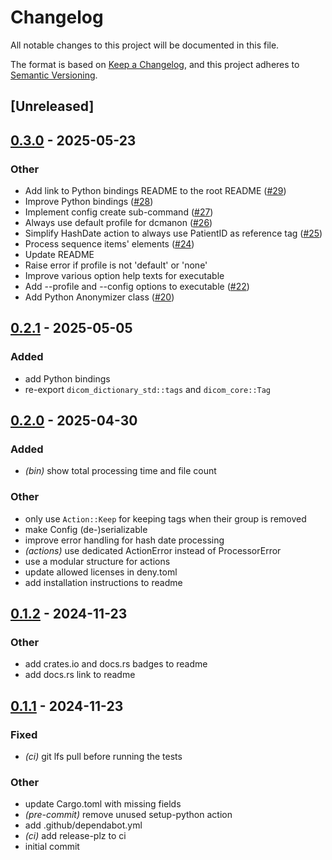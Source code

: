 # Changelog

All notable changes to this project will be documented in this file.

The format is based on [Keep a Changelog](https://keepachangelog.com/en/1.0.0/),
and this project adheres to [Semantic Versioning](https://semver.org/spec/v2.0.0.html).

## [Unreleased]

## [0.3.0](https://github.com/carecoders/dicom-anonymization/compare/dicom-anonymization-v0.2.1...dicom-anonymization-v0.3.0) - 2025-05-23

### Other

- Add link to Python bindings README to the root README ([#29](https://github.com/carecoders/dicom-anonymization/pull/29))
- Improve Python bindings ([#28](https://github.com/carecoders/dicom-anonymization/pull/28))
- Implement config create sub-command ([#27](https://github.com/carecoders/dicom-anonymization/pull/27))
- Always use default profile for dcmanon ([#26](https://github.com/carecoders/dicom-anonymization/pull/26))
- Simplify HashDate action to always use PatientID as reference tag ([#25](https://github.com/carecoders/dicom-anonymization/pull/25))
- Process sequence items' elements ([#24](https://github.com/carecoders/dicom-anonymization/pull/24))
- Update README
- Raise error if profile is not 'default' or 'none'
- Improve various option help texts for executable
- Add --profile and --config options to executable ([#22](https://github.com/carecoders/dicom-anonymization/pull/22))
- Add Python Anonymizer class ([#20](https://github.com/carecoders/dicom-anonymization/pull/20))

## [0.2.1](https://github.com/carecoders/dicom-anonymization/compare/v0.2.0...v0.2.1) - 2025-05-05

### Added

- add Python bindings
- re-export `dicom_dictionary_std::tags` and `dicom_core::Tag`

## [0.2.0](https://github.com/carecoders/dicom-anonymization/compare/v0.1.2...v0.2.0) - 2025-04-30

### Added

- *(bin)* show total processing time and file count

### Other

- only use `Action::Keep` for keeping tags when their group is removed
- make Config (de-)serializable
- improve error handling for hash date processing
- *(actions)* use dedicated ActionError instead of ProcessorError
- use a modular structure for actions
- update allowed licenses in deny.toml
- add installation instructions to readme

## [0.1.2](https://github.com/carecoders/dicom-anonymization/compare/v0.1.1...v0.1.2) - 2024-11-23

### Other

- add crates.io and docs.rs badges to readme
- add docs.rs link to readme

## [0.1.1](https://github.com/carecoders/dicom-anonymization/releases/tag/v0.1.1) - 2024-11-23

### Fixed

- *(ci)* git lfs pull before running the tests

### Other

- update Cargo.toml with missing fields
- *(pre-commit)* remove unused setup-python action
- add .github/dependabot.yml
- *(ci)* add release-plz to ci
- initial commit
